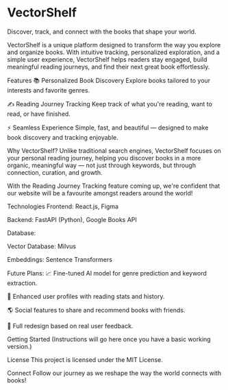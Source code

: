 # VectorShelf

Discover, track, and connect with the books that shape your world.

VectorShelf is a unique platform designed to transform the way you explore and organize books. With intuitive tracking, personalized exploration, and a simple user experience, VectorShelf helps readers stay engaged, build meaningful reading journeys, and find their next great book effortlessly.

Features
📚 Personalized Book Discovery
Explore books tailored to your interests and favorite genres.

✍️ Reading Journey Tracking
Keep track of what you're reading, want to read, or have finished.

⚡ Seamless Experience
Simple, fast, and beautiful — designed to make book discovery and tracking enjoyable.

Why VectorShelf?
Unlike traditional search engines, VectorShelf focuses on your personal reading journey, helping you discover books in a more organic, meaningful way — not just through keywords, but through connection, curation, and growth.

With the Reading Journey Tracking feature coming up, we're confident that our website will be a favourite amongst readers around the world!

Technologies
Frontend: React.js, Figma

Backend: FastAPI (Python), Google Books API

Database: 

Vector Database: Milvus

Embeddings: Sentence Transformers

Future Plans:
📈 Fine-tuned AI model for genre prediction and keyword extraction.

🧩 Enhanced user profiles with reading stats and history.

🌎 Social features to share and recommend books with friends.

🎨 Full redesign based on real user feedback.

Getting Started
(Instructions will go here once you have a basic working version.)

License
This project is licensed under the MIT License.

Connect
Follow our journey as we reshape the way the world connects with books!